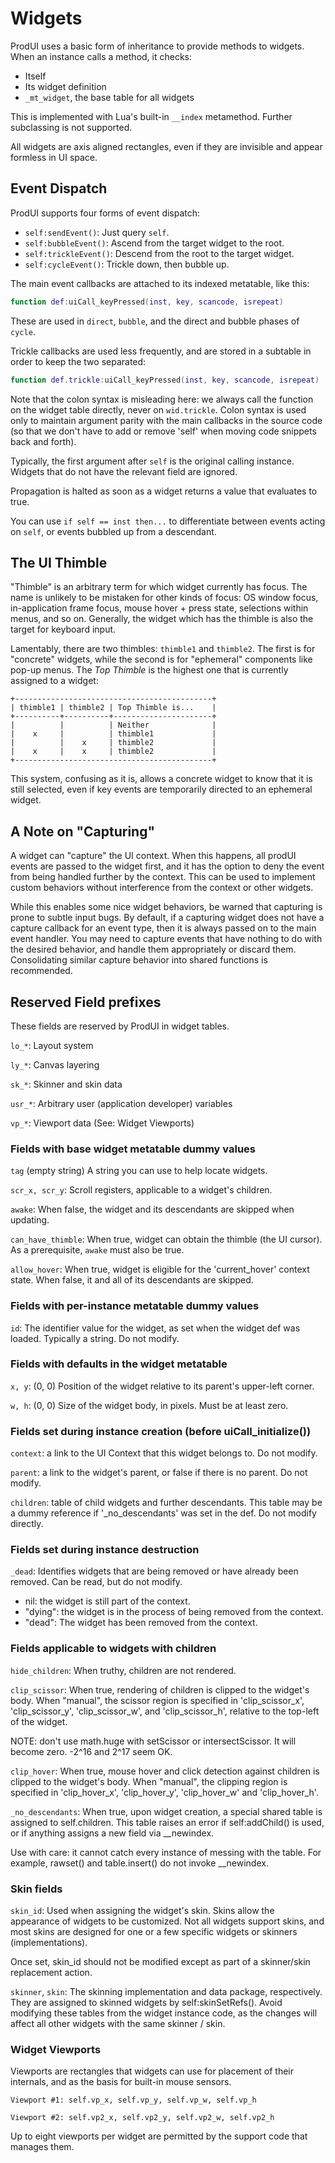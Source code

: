 # Widgets

ProdUI uses a basic form of inheritance to provide methods to widgets. When an instance calls a method, it checks:

* Itself
* Its widget definition
* `_mt_widget`, the base table for all widgets

This is implemented with Lua's built-in `__index` metamethod. Further subclassing is not supported.

All widgets are axis aligned rectangles, even if they are invisible and appear formless in UI space.


## Event Dispatch

ProdUI supports four forms of event dispatch:
  * `self:sendEvent()`: Just query `self`.
  * `self:bubbleEvent()`: Ascend from the target widget to the root.
  * `self:trickleEvent()`: Descend from the root to the target widget.
  * `self:cycleEvent()`: Trickle down, then bubble up.

The main event callbacks are attached to its indexed metatable, like this:

```lua
function def:uiCall_keyPressed(inst, key, scancode, isrepeat)
```

These are used in `direct`, `bubble`, and the direct and bubble phases of `cycle`.

Trickle callbacks are used less frequently, and are stored in a subtable in order to keep the two separated:

```lua
function def.trickle:uiCall_keyPressed(inst, key, scancode, isrepeat)
```

Note that the colon syntax is misleading here: we always call the function on the widget table directly, never on `wid.trickle`. Colon syntax is used only to maintain argument parity with the main callbacks in the source code (so that we don't have to add or remove 'self' when moving code snippets back and forth).

Typically, the first argument after `self` is the original calling instance. Widgets that do not have the relevant field are ignored.

Propagation is halted as soon as a widget returns a value that evaluates to true.

You can use `if self == inst then...` to differentiate between events acting on `self`, or events bubbled up from a descendant.


## The UI Thimble

"Thimble" is an arbitrary term for which widget currently has focus. The name is unlikely to be mistaken for other kinds of focus: OS window focus, in-application frame focus, mouse hover + press state, selections within menus, and so on. Generally, the widget which has the thimble is also the target for keyboard input.

Lamentably, there are two thimbles: `thimble1` and `thimble2`. The first is for "concrete" widgets, while the second is for "ephemeral" components like pop-up menus. The *Top Thimble* is the highest one that is currently assigned to a widget:

```
+--------------------------------------------+
| thimble1 | thimble2 | Top Thimble is...    |
+----------+----------+----------------------+
|          |          | Neither              |
|    x     |          | thimble1             |
|          |    x     | thimble2             |
|    x     |    x     | thimble2             |
+--------------------------------------------+
```

This system, confusing as it is, allows a concrete widget to know that it is still selected, even if key events are temporarily directed to an ephemeral widget.


## A Note on "Capturing"

A widget can "capture" the UI context. When this happens, all prodUI events are passed to the widget first, and it has the option to deny the event from being handled further by the context. This can be used to implement custom behaviors without interference from the context or other widgets.

While this enables some nice widget behaviors, be warned that capturing is prone to subtle input bugs. By default, if a capturing widget does not have a capture callback for an event type, then it is always passed on to the main event handler. You may need to capture events that have nothing to do with the desired behavior, and handle them appropriately or discard them. Consolidating similar capture behavior into shared functions is recommended.


## Reserved Field prefixes

These fields are reserved by ProdUI in widget tables.

`lo_*`: Layout system

`ly_*`: Canvas layering

`sk_*`: Skinner and skin data

`usr_*`: Arbitrary user (application developer) variables

`vp_*`: Viewport data (See: Widget Viewports)


### Fields with base widget metatable dummy values

`tag` (empty string) A string you can use to help locate widgets.

`scr_x, scr_y`: Scroll registers, applicable to a widget's children.

`awake`: When false, the widget and its descendants are skipped when updating.

`can_have_thimble`: When true, widget can obtain the thimble (the UI cursor). As a prerequisite, `awake` must also be true.

`allow_hover`: When true, widget is eligible for the 'current_hover' context state. When false, it and all of its descendants are skipped.


### Fields with per-instance metatable dummy values

`id`: The identifier value for the widget, as set when the widget def was loaded. Typically a string. Do not modify.


### Fields with defaults in the widget metatable

`x, y`: (0, 0) Position of the widget relative to its parent's upper-left corner.

`w, h`: (0, 0) Size of the widget body, in pixels. Must be at least zero.


### Fields set during instance creation (before uiCall_initialize())

`context`: a link to the UI Context that this widget belongs to. Do not modify.

`parent`: a link to the widget's parent, or false if there is no parent. Do not modify.

`children`: table of child widgets and further descendants. This table may be a dummy reference if '_no_descendants' was set in the def. Do not modify directly.


### Fields set during instance destruction

`_dead`: Identifies widgets that are being removed or have already been removed. Can be read, but do not modify.
  * nil: the widget is still part of the context.
  * "dying": the widget is in the process of being removed from the context.
  * "dead": The widget has been removed from the context.


### Fields applicable to widgets with children

`hide_children`: When truthy, children are not rendered.

`clip_scissor`: When true, rendering of children is clipped to the widget's body. When "manual", the scissor region is specified in 'clip_scissor_x', 'clip_scissor_y', 'clip_scissor_w', and 'clip_scissor_h', relative to the top-left of the widget.

NOTE: don't use math.huge with setScissor or intersectScissor. It will become zero. -2^16 and 2^17 seem OK.

`clip_hover`: When true, mouse hover and click detection against children is clipped to the widget's body. When "manual", the clipping region is specified in 'clip_hover_x', 'clip_hover_y', 'clip_hover_w' and 'clip_hover_h'.

`_no_descendants`: When true, upon widget creation, a special shared table is assigned to self.children. This table raises an error if self:addChild() is used, or if anything assigns a new field via __newindex.

Use with care: it cannot catch every instance of messing with the table. For example, rawset() and table.insert() do not invoke __newindex.


### Skin fields

`skin_id`: Used when assigning the widget's skin. Skins allow the appearance of widgets to be customized. Not all widgets support skins, and most skins are designed for one or a few specific widgets or skinners (implementations).

Once set, skin_id should not be modified except as part of a skinner/skin replacement action.

`skinner`, `skin`: The skinning implementation and data package, respectively. They are assigned to skinned widgets by self:skinSetRefs(). Avoid modifying these tables from the widget instance code, as the changes will affect all other widgets with the same skinner / skin.


### Widget Viewports

Viewports are rectangles that widgets can use for placement of their internals, and as the basis for built-in mouse sensors.

`Viewport #1: self.vp_x, self.vp_y, self.vp_w, self.vp_h`

`Viewport #2: self.vp2_x, self.vp2_y, self.vp2_w, self.vp2_h`

Up to eight viewports per widget are permitted by the support code that manages them.
